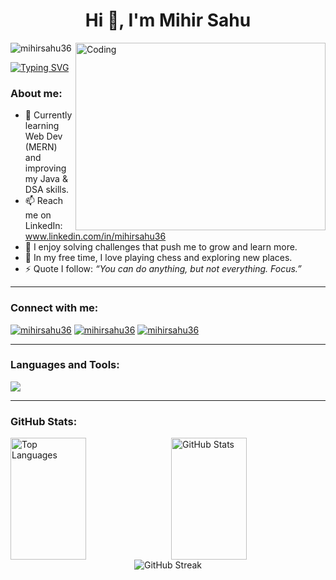 <h1 align="center">Hi 👋, I'm Mihir Sahu</h1>

<img align="right" alt="Coding" width="400" height="300" src="https://i.pinimg.com/originals/8b/35/fe/8b35fef55fba1a201c9c7a11d3ec3d64.gif">

<p align="left"> <img src="https://komarev.com/ghpvc/?username=mihirsahu36&label=Profile%20views&color=0e75b6&style=flat" alt="mihirsahu36"/> </p>

<a href="https://git.io/typing-svg"><img src="https://readme-typing-svg.herokuapp.com?font=Fira+Code&pause=1000&color=0CF7C7&width=435&lines=Hello+World!!" alt="Typing SVG" /></a>

<h3 align="left">About me:</h3>

- 🌱 Currently learning Web Dev (MERN) and improving my Java & DSA skills.
- 📫 Reach me on LinkedIn: www.linkedin.com/in/mihirsahu36
- 🧩 I enjoy solving challenges that push me to grow and learn more.
- 🧘 In my free time, I love playing chess and exploring new places.
- ⚡ Quote I follow: <i>“You can do anything, but not everything. Focus.”</i>

---

<h3 align="left">Connect with me:</h3>
<p align="left">
<a href="https://linkedin.com/in/mihirsahu36" target="blank"><img src="https://skillicons.dev/icons?i=linkedin" alt="mihirsahu36"/></a>
<a href="https://twitter.com/mihirsahu36" target="blank"><img src="https://skillicons.dev/icons?i=twitter" alt="mihirsahu36"/></a>
<a href="https://www.instagram.com/_mihir.sahu_/" target="blank"><img src="https://skillicons.dev/icons?i=instagram" alt="mihirsahu36"/></a>
</p>

---

<h3 align="left">Languages and Tools:</h3>
<p align="left">
<img src="https://skillicons.dev/icons?i=c,cpp,cs,java,py,js,matlab,html,css,bootstrap,tailwind,django,express,nodejs,mongodb,mysql,sqlite,git,github,postman,npm,anaconda,netlify,vercel,tensorflow," />
</p>

---
<h3 align="left">GitHub Stats:</h3>
<div style="display: flex; justify-content: space-between;">
  <img src="https://github-readme-stats.vercel.app/api/top-langs/?username=mihirsahu36&layout=compact&theme=codeSTACKr&hide_border=false" alt="Top Languages" width="49%" height=195px/>
  <img src="https://github-readme-stats.vercel.app/api?username=mihirsahu36&show_icons=true&locale=en&theme=codeSTACKr&hide_border=false" alt="GitHub Stats" width="49%"height=195px/>
</div>
<div align="center">
  <img src="https://github-readme-streak-stats.herokuapp.com/?user=mihirsahu36&theme=codeSTACKr&hide_border=false" alt="GitHub Streak" />
</div>




